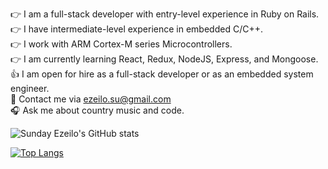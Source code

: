 :point_right:  I am a full-stack developer with entry-level experience in Ruby on Rails.
<br/>:point_right:  I have intermediate-level experience in embedded C/C++.
<br/>:point_right: I work with ARM Cortex-M series Microcontrollers.
<br/>:point_right: I am currently learning React, Redux, NodeJS, Express, and Mongoose.
<br/>:thumbsup: I am open for hire as a full-stack developer or as an embedded system engineer.
<br/>:email: Contact me via ezeilo.su@gmail.com
<br/>:headphones: Ask me about country music and code.

![Sunday Ezeilo's GitHub stats](https://github-readme-stats.vercel.app/api?username=ezeilo-su&show_icons=true&theme=radical)

[![Top Langs](https://github-readme-stats.vercel.app/api/top-langs/?username=ezeilo-su)](https://github.com/ezeilo-su/github-readme-stats)
